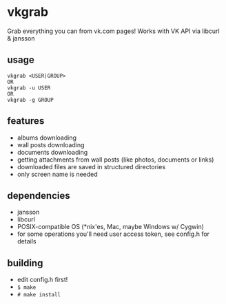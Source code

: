 # vkgrab
Grab everything you can from vk.com pages! Works with VK API via libcurl &amp; jansson

## usage
```
vkgrab <USER|GROUP>
OR
vkgrab -u USER
OR
vkgrab -g GROUP
```

## features
* albums downloading
* wall posts downloading
* documents downloading
* getting attachments from wall posts (like photos, documents or links)
* downloaded files are saved in structured directories
* only screen name is needed

## dependencies
* jansson
* libcurl
* POSIX-compatible OS (*nix'es, Mac, maybe Windows w/ Cygwin)
* for some operations you'll need user access token, see config.h for details

## building
- edit config.h first!
- ```$ make```
- ```# make install```
